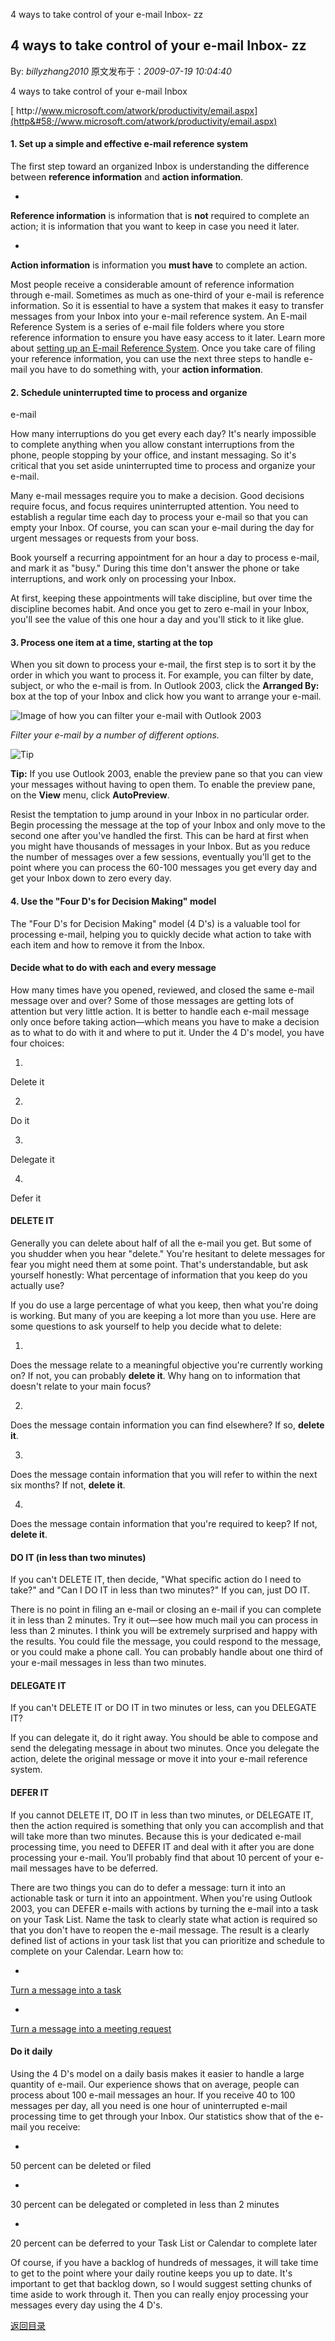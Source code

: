 4 ways to take control of your e-mail Inbox- zz
## 4 ways to take control of your e-mail Inbox- zz

By: *billyzhang2010* 原文发布于：*2009-07-19 10:04:40*

4 ways to take control of your e-mail Inbox

[
http&#58;//www.microsoft.com/atwork/productivity/email.aspx](http&#58;//www.microsoft.com/atwork/productivity/email.aspx)

#### 1. Set up a simple and effective e-mail reference system

The first step toward an organized Inbox is understanding the
difference between **reference information** and
**action information**.

- 
**Reference information** is information that is
**not** required to complete an action; it is
information that you want to keep in case you need it later.

- 
**Action information** is information you
**must have** to complete an action.

Most people receive a considerable amount of reference
information through e-mail. Sometimes as much as one-third of your
e-mail is reference information. So it is essential to have a
system that makes it easy to transfer messages from your Inbox into
your e-mail reference system. An E-mail Reference System is a
series of e-mail file folders where you store reference information
to ensure you have easy access to it later. Learn more about
[
setting up an E-mail Reference System](http&#58;//office.microsoft.com/en-us/FX011456171033.aspx). Once you take care of
filing your reference information, you can use the next three steps
to handle e-mail you have to do something with, your **action
information**.

#### 2. Schedule uninterrupted time to process and organize
e-mail

How many interruptions do you get every each day? It's nearly
impossible to complete anything when you allow constant
interruptions from the phone, people stopping by your office, and
instant messaging. So it's critical that you set aside
uninterrupted time to process and organize your e-mail.

Many e-mail messages require you to make a decision. Good
decisions require focus, and focus requires uninterrupted
attention. You need to establish a regular time each day to process
your e-mail so that you can empty your Inbox. Of course, you can
scan your e-mail during the day for urgent messages or requests
from your boss.

Book yourself a recurring appointment for an hour a day to
process e-mail, and mark it as "busy." During this time don't
answer the phone or take interruptions, and work only on processing
your Inbox.

At first, keeping these appointments will take discipline, but
over time the discipline becomes habit. And once you get to zero
e-mail in your Inbox, you'll see the value of this one hour a day
and you'll stick to it like glue.

#### 3. Process one item at a time, starting at the top

When you sit down to process your e-mail, the first step is to
sort it by the order in which you want to process it. For example,
you can filter by date, subject, or who the e-mail is from. In
Outlook 2003, click the **Arranged
By&#58;** box at the top of your Inbox and click
how you want to arrange your e-mail.

![Image of how you can filter your e-mail with Outlook 2003](http&#58;//www.microsoft.com/global/atwork/PublishingImages/productivity/57288_138x210_arrangeby_F.jpg)

*Filter your e-mail by a number of different
options.*

![Tip](http&#58;//www.microsoft.com/Windows/ie/images/using/icoTip.gif)

**Tip&#58;**  If you use Outlook
2003, enable the preview pane so that you can view your messages
without having to open them. To enable the preview pane, on the
**View** menu, click **AutoPreview**.

Resist the temptation to jump around in your Inbox in no
particular order. Begin processing the message at the top of your
Inbox and only move to the second one after you've handled the
first. This can be hard at first when you might have thousands of
messages in your Inbox. But as you reduce the number of messages
over a few sessions, eventually you'll get to the point where you
can process the 60-100 messages you get every day and get your
Inbox down to zero every day.

#### 4. Use the "Four D's for Decision Making" model

The "Four D's for Decision Making" model (4 D's) is a valuable
tool for processing e-mail, helping you to quickly decide what
action to take with each item and how to remove it from the
Inbox.

#### Decide what to do with each and every message

How many times have you opened, reviewed, and closed the same
e-mail message over and over? Some of those messages are getting
lots of attention but very little action. It is better to handle
each e-mail message only once before taking action—which means you
have to make a decision as to what to do with it and where to put
it. Under the 4 D's model, you have four
choices&#58;

1. 
Delete it

2. 
Do it

3. 
Delegate it

4. 
Defer it

#### DELETE IT

Generally you can delete about half of all the e-mail you get.
But some of you shudder when you hear "delete." You're hesitant to
delete messages for fear you might need them at some point. That's
understandable, but ask yourself honestly&#58; What
percentage of information that you keep do you actually use?

If you do use a large percentage of what you keep, then what
you're doing is working. But many of you are keeping a lot more
than you use. Here are some questions to ask yourself to help you
decide what to delete&#58;

1. 
Does the message relate to a meaningful objective you're
currently working on? If not, you can probably **delete
it**. Why hang on to information that doesn't relate to your
main focus?

2. 
Does the message contain information you can find elsewhere? If
so, **delete it**.

3. 
Does the message contain information that you will refer to
within the next six months? If not, **delete it**.

4. 
Does the message contain information that you're required to
keep? If not, **delete it**.

#### DO IT (in less than two minutes)

If you can't DELETE IT, then decide, "What specific action do I
need to take?" and "Can I DO IT in less than two minutes?" If you
can, just DO IT.

There is no point in filing an e-mail or closing an e-mail if
you can complete it in less than 2 minutes. Try it out—see how much
mail you can process in less than 2 minutes. I think you will be
extremely surprised and happy with the results. You could file the
message, you could respond to the message, or you could make a
phone call. You can probably handle about one third of your e-mail
messages in less than two minutes.

#### DELEGATE IT

If you can't DELETE IT or DO IT in two minutes or less, can you
DELEGATE IT?

If you can delegate it, do it right away. You should be able to
compose and send the delegating message in about two minutes. Once
you delegate the action, delete the original message or move it
into your e-mail reference system.

#### DEFER IT

If you cannot DELETE IT, DO IT in less than two minutes, or
DELEGATE IT, then the action required is something that only you
can accomplish and that will take more than two minutes. Because
this is your dedicated e-mail processing time, you need to DEFER IT
and deal with it after you are done processing your e-mail. You’ll
probably find that about 10 percent of your e-mail messages have to
be deferred.

There are two things you can do to defer a
message&#58; turn it into an actionable task or turn it
into an appointment. When you're using Outlook 2003, you can DEFER
e-mails with actions by turning the e-mail into a task on your Task
List. Name the task to clearly state what action is required so
that you don't have to reopen the e-mail message. The result is a
clearly defined list of actions in your task list that you can
prioritize and schedule to complete on your Calendar. Learn how
to&#58;

- 
[
Turn a message into a task](http&#58;//office.microsoft.com/en-us/assistance/HP030641671033.aspx)

- 
[
Turn a message into a meeting request](http&#58;//office.microsoft.com/en-us/assistance/HP030641641033.aspx)

#### Do it daily

Using the 4 D's model on a daily basis makes it easier to handle
a large quantity of e-mail. Our experience shows that on average,
people can process about 100 e-mail messages an hour. If you
receive 40 to 100 messages per day, all you need is one hour of
uninterrupted e-mail processing time to get through your Inbox. Our
statistics show that of the e-mail you receive&#58;

- 
50 percent can be deleted or filed

- 
30 percent can be delegated or completed in less than 2
minutes

- 
20 percent can be deferred to your Task List or Calendar to
complete later

Of course, if you have a backlog of hundreds of messages, it
will take time to get to the point where your daily routine keeps
you up to date. It's important to get that backlog down, so I would
suggest setting chunks of time aside to work through it. Then you
can really enjoy processing your messages every day using the 4
D's.

[返回目录](index.html)
